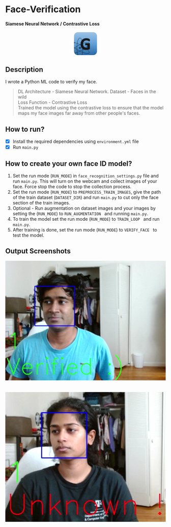 # Face-Verification
#### Siamese Neural Network / Contrastive Loss

<div align="center">
  <a href="https://www.linkedin.com/in/guru-sarath-t-4ab648131/">
    <img src="https://raw.githubusercontent.com/gurusarath1/gurusarath1/main/includes/images/GitHubLogo_G_anitmation.gif" alt="Guru Sarath T" width="72" height="72">
  </a>
</div>

## Description
I wrote a Python ML code to verify my face. <br>
> DL Architecture - Siamese Neural Network. <be>
> Dataset - Faces in the wild  <br>
> Loss Function - Contrastive Loss <br>
Trained the model using the contrastive loss to ensure that the model maps my face images far away from other people's faces.  <br>

## How to run?
- [x] Install the required dependencies using ```environment.yml``` file
- [x] Run ```main.py```

## How to create your own face ID model?
1. Set the run mode (```RUN_MODE```) in ```face_recognition_settings.py``` file and run ```main.py```.  This will turn on the webcam and collect images of your face. Force stop the code to stop the collection process.
2. Set the run mode (```RUN_MODE```) to ```PREPROCESS_TRAIN_IMAGES```, give the path of the train dataset (```DATASET_DIR```) and run ```main.py``` to cut only the face section of the train images.
3. Optional - Run augmentation on dataset images and your images by setting the (```RUN_MODE```) to ```RUN_AUGMENTATION ``` and running ```main.py```.
4. To train the model set the run mode (```RUN_MODE```) to ```TRAIN_LOOP ``` and run ```main.py```.
5. After training is done, set the run mode (```RUN_MODE```) to ```VERIFY_FACE ``` to test the model.


## Output Screenshots

![output1](/md_support/o1.png) <br><br><br>
![output1](/md_support/o2.png) <br><br><br>
